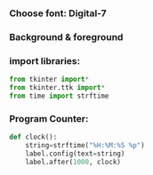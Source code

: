 ### Choose font: Digital-7
### Background & foreground

### import libraries:
```python
from tkinter import*
from tkinter.ttk import*
from time import strftime
```
### Program Counter:
```python
def clock():
    string=strftime("%H:%M:%S %p")
    label.config(text=string)   
    label.after(1000, clock)
```
